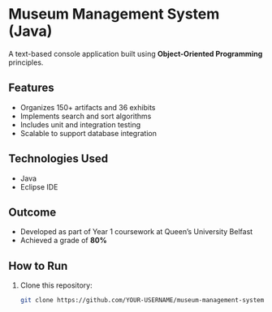 # Museum Management System (Java)

A text-based console application built using **Object-Oriented Programming** principles.

## Features
- Organizes 150+ artifacts and 36 exhibits
- Implements search and sort algorithms
- Includes unit and integration testing
- Scalable to support database integration

## Technologies Used
- Java
- Eclipse IDE

## Outcome
- Developed as part of Year 1 coursework at Queen’s University Belfast
- Achieved a grade of **80%**

## How to Run
1. Clone this repository:
   ```bash
   git clone https://github.com/YOUR-USERNAME/museum-management-system.git

